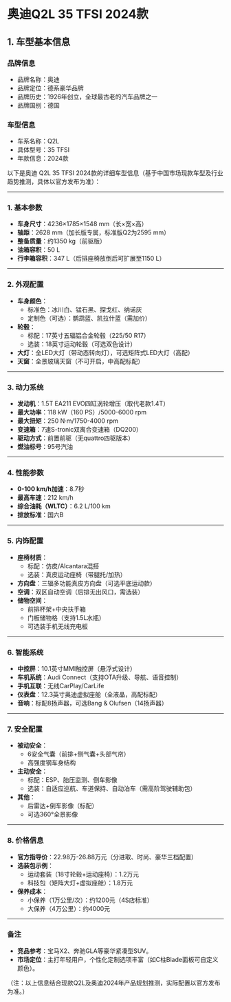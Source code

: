 
# 奥迪Q2L 35 TFSI 2024款
## 1. 车型基本信息
### 品牌信息
- 品牌名称：奥迪
- 品牌定位：德系豪华品牌
- 品牌历史：1926年创立，全球最古老的汽车品牌之一
- 品牌国别：德国

### 车型信息
- 车系名称：Q2L
- 具体型号：35 TFSI
- 年款信息：2024款

以下是奥迪 Q2L 35 TFSI 2024款的详细车型信息（基于中国市场现款车型及行业趋势推测，具体以官方发布为准）：

---

### **1. 基本参数**  
- **车身尺寸**：4236×1785×1548 mm（长×宽×高）  
- **轴距**：2628 mm（加长版专属，标准版Q2为2595 mm）  
- **整备质量**：约1350 kg（前驱版）  
- **油箱容积**：50 L  
- **行李箱容积**：347 L（后排座椅放倒后可扩展至1150 L）  

---

### **2. 外观配置**  
- **车身颜色**：  
  - 标准色：冰川白、锰石黑、探戈红、纳诺灰  
  - 定制色（可选）：鹦鹉蓝、凯拉什蓝（需加价）  
- **轮毂**：  
  - 标配：17英寸五辐铝合金轮毂（225/50 R17）  
  - 选装：18英寸运动轮毂（可选双色设计）  
- **大灯**：全LED大灯（带动态转向灯），可选矩阵式LED大灯（高配）  
- **天窗**：全景玻璃天窗（不可开启，中高配标配）  

---

### **3. 动力系统**  
- **发动机**：1.5T EA211 EVO四缸涡轮增压（取代老款1.4T）  
- **最大功率**：118 kW（160 PS）/5000-6000 rpm  
- **最大扭矩**：250 N·m/1750-4000 rpm  
- **变速箱**：7速S-tronic双离合变速箱（DQ200）  
- **驱动方式**：前置前驱（无quattro四驱版本）  
- **燃油标号**：95号汽油  

---

### **4. 性能参数**  
- **0-100 km/h加速**：8.7秒  
- **最高车速**：212 km/h  
- **综合油耗（WLTC）**：6.2 L/100 km  
- **排放标准**：国六B  

---

### **5. 内饰配置**  
- **座椅材质**：  
  - 标配：仿皮/Alcantara混搭  
  - 选装：真皮运动座椅（带腿托/加热）  
- **方向盘**：三辐多功能真皮方向盘（可选平底运动款）  
- **空调**：双区自动空调（后排无出风口，需选装）  
- **储物空间**：  
  - 前排杯架+中央扶手箱  
  - 门板储物格（支持1.5L水瓶）  
  - 可选装手机无线充电板  

---

### **6. 智能系统**  
- **中控屏**：10.1英寸MMI触控屏（悬浮式设计）  
- **车机系统**：Audi Connect（支持OTA升级、导航、语音控制）  
- **手机互联**：无线CarPlay/CarLife  
- **仪表盘**：12.3英寸奥迪虚拟座舱（全液晶，高配标配）  
- **音响**：标配8扬声器，可选Bang & Olufsen（14扬声器）  

---

### **7. 安全配置**  
- **被动安全**：  
  - 6安全气囊（前排+侧气囊+头部气帘）  
  - 高强度钢车身结构  
- **主动安全**：  
  - 标配：ESP、胎压监测、倒车影像  
  - 选装：自适应巡航、车道保持、自动泊车（需高阶驾驶辅助包）  
- **其他**：  
  - 后雷达+倒车影像（标配）  
  - 可选360°全景影像  

---

### **8. 价格信息**  
- **官方指导价**：22.98万-26.88万元（分进取、时尚、豪华三档配置）  
- **选装包示例**：  
  - 运动套装（18寸轮毂+运动座椅）：1.2万元  
  - 科技包（矩阵大灯+虚拟座舱）：1.8万元  
- **保养成本**：  
  - 小保养（1万公里/次）：约1200元（4S店标准）  
  - 大保养（4万公里）：约4000元  

---

### **备注**  
- **竞品参考**：宝马X2、奔驰GLA等豪华紧凑型SUV。  
- **市场定位**：主打年轻用户，个性化定制选项丰富（如C柱Blade面板可自定义颜色）。  

（注：以上信息结合现款Q2L及奥迪2024年产品规划推测，实际配置以官方发布为准。）
